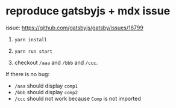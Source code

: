 # reproduce gatsbyjs + mdx issue

issue: https://github.com/gatsbyjs/gatsby/issues/16799

1. `yarn install`

2. `yarn run start`

3. checkout `/aaa` and `/bbb` and `/ccc`.

If there is no bug:

- `/aaa` should display `comp1`
- `/bbb` should display `comp2`
- `/ccc` should not work because `Comp` is not imported
